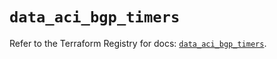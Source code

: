 # `data_aci_bgp_timers`

Refer to the Terraform Registry for docs: [`data_aci_bgp_timers`](https://registry.terraform.io/providers/ciscodevnet/aci/2.17.0/docs/data-sources/bgp_timers).
